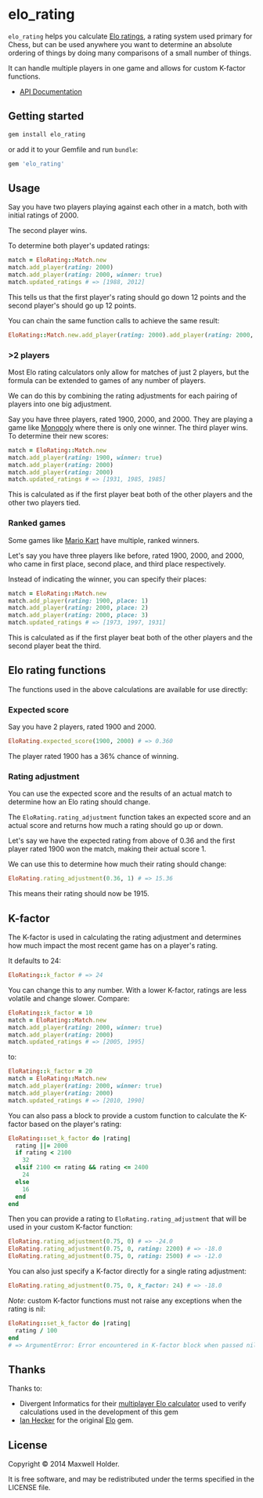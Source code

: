 # elo_rating

`elo_rating` helps you calculate [Elo ratings](https://en.wikipedia.org/wiki/Elo_rating_system), a rating system used primary for Chess, but can be used anywhere you want to determine an absolute ordering of things by doing many comparisons of a small number of things.

It can handle multiple players in one game and allows for custom K-factor functions.

- [API Documentation](https://mxhold.github.io/elo_rating/doc/)

## Getting started

```ruby
gem install elo_rating
```

or add it to your Gemfile and run `bundle`:

```ruby
gem 'elo_rating'
```

## Usage

Say you have two players playing against each other in a match, both with initial ratings of 2000.

The second player wins.

To determine both player's updated ratings:

```ruby
match = EloRating::Match.new
match.add_player(rating: 2000)
match.add_player(rating: 2000, winner: true)
match.updated_ratings # => [1988, 2012]
```

This tells us that the first player's rating should go down 12 points and the second player's should go up 12 points.

You can chain the same function calls to achieve the same result:

```ruby
EloRating::Match.new.add_player(rating: 2000).add_player(rating: 2000, winner: true).updated_ratings # => [1988, 2012]
```

### >2 players

Most Elo rating calculators only allow for matches of just 2 players, but the formula can be extended to games of any number of players.

We can do this by combining the rating adjustments for each pairing of players into one big adjustment.

Say you have three players, rated 1900, 2000, and 2000. They are playing a game
like [Monopoly](https://en.wikipedia.org/wiki/Monopoly_(game)) where there is
only one winner. The third player wins.
To determine their new scores:

```ruby
match = EloRating::Match.new
match.add_player(rating: 1900, winner: true)
match.add_player(rating: 2000)
match.add_player(rating: 2000)
match.updated_ratings # => [1931, 1985, 1985]
```

This is calculated as if the first player beat both of the other players and the other two players tied.

### Ranked games

Some games like [Mario Kart](https://en.wikipedia.org/wiki/Mario_Kart) have multiple, ranked winners.

Let's say you have three players like before, rated 1900, 2000, and 2000, who came in first place, second place, and third place respectively.

Instead of indicating the winner, you can specify their places:

```ruby
match = EloRating::Match.new
match.add_player(rating: 1900, place: 1)
match.add_player(rating: 2000, place: 2)
match.add_player(rating: 2000, place: 3)
match.updated_ratings # => [1973, 1997, 1931]
```

This is calculated as if the first player beat both of the other players and the second player beat the third.

## Elo rating functions

The functions used in the above calculations are available for use directly:

### Expected score

Say you have 2 players, rated 1900 and 2000.

```ruby
EloRating.expected_score(1900, 2000) # => 0.360
```

The player rated 1900 has a 36% chance of winning.

### Rating adjustment

You can use the expected score and the results of an actual match to determine how an Elo rating should change.

The `EloRating.rating_adjustment` function takes an expected score and an actual score and returns how much a rating should go up or down.

Let's say we have the expected rating from above of 0.36 and the first player rated 1900 won the match, making their actual score 1.

We can use this to determine how much their rating should change:

```ruby
EloRating.rating_adjustment(0.36, 1) # => 15.36
```

This means their rating should now be 1915.

## K-factor

The K-factor is used in calculating the rating adjustment and determines how much impact the most recent game has on a player's rating.

It defaults to 24:

```ruby
EloRating::k_factor # => 24
```

You can change this to any number. With a lower K-factor, ratings are less volatile and change slower. Compare:

```ruby
EloRating::k_factor = 10
match = EloRating::Match.new
match.add_player(rating: 2000, winner: true)
match.add_player(rating: 2000)
match.updated_ratings # => [2005, 1995]
```

to:

```ruby
EloRating::k_factor = 20
match = EloRating::Match.new
match.add_player(rating: 2000, winner: true)
match.add_player(rating: 2000)
match.updated_ratings # => [2010, 1990]
```

You can also pass a block to provide a custom function to calculate the K-factor based on the player's rating:

```ruby
EloRating::set_k_factor do |rating|
  rating ||= 2000
  if rating < 2100
    32
  elsif 2100 <= rating && rating <= 2400
    24
  else
    16
  end
end
```

Then you can provide a rating to `EloRating.rating_adjustment` that will be used in your custom K-factor function:

```ruby
EloRating.rating_adjustment(0.75, 0) # => -24.0
EloRating.rating_adjustment(0.75, 0, rating: 2200) # => -18.0
EloRating.rating_adjustment(0.75, 0, rating: 2500) # => -12.0
```

You can also just specify a K-factor directly for a single rating adjustment:

```ruby
EloRating.rating_adjustment(0.75, 0, k_factor: 24) # => -18.0
```

*Note*: custom K-factor functions must not raise any exceptions when the rating is nil:

```ruby
EloRating::set_k_factor do |rating|
  rating / 100
end
# => ArgumentError: Error encountered in K-factor block when passed nil rating: undefined method `/' for nil:NilClass
```

## Thanks

Thanks to:

* Divergent Informatics for their [multiplayer Elo
calculator](http://elo.divergentinformatics.com/) used to verify calculations used in the development of this gem
* [Ian Hecker](https://github.com/iain) for the original [Elo](https://github.com/iain/elo) gem.

## License

Copyright © 2014 Maxwell Holder.

It is free software, and may be redistributed under the terms specified in the
LICENSE file.
